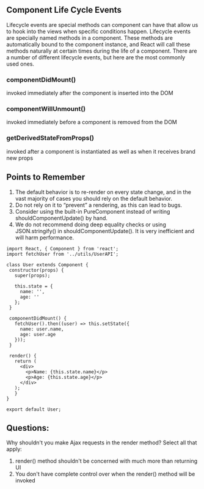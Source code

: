 ## Component Life Cycle Events
Lifecycle events are special methods can component can have that allow us to hook into the views when specific conditions happen. 
Lifecycle events are specially named methods in a component. These methods are automatically bound to the component instance, and React will call these methods naturally at certain times during the life of a component. There are a number of different lifecycle events, but here are the most commonly used ones.

### componentDidMount()

invoked immediately after the component is inserted into the DOM

### componentWillUnmount()

invoked immediately before a component is removed from the DOM

### getDerivedStateFromProps()

invoked after a component is instantiated as well as when it receives brand new props

## Points to Remember
1) The default behavior is to re-render on every state change, and in the vast majority of cases you should rely on the default behavior.
2) Do not rely on it to “prevent” a rendering, as this can lead to bugs.
3) Consider using the built-in PureComponent instead of writing shouldComponentUpdate() by hand.
4) We do not recommend doing deep equality checks or using JSON.stringify() in shouldComponentUpdate(). It is very inefficient and will harm performance.

```
import React, { Component } from 'react';
import fetchUser from '../utils/UserAPI';

class User extends Component {
 constructor(props) {
   super(props);

   this.state = {
     name: '',
     age: ''
   };
 }

 componentDidMount() {
   fetchUser().then((user) => this.setState({
     name: user.name,
     age: user.age
   }));
 }

 render() {
   return (
     <div>
       <p>Name: {this.state.name}</p>
       <p>Age: {this.state.age}</p>
     </div>
   );
   }
}

export default User;
```

## Questions:

Why shouldn't you make Ajax requests in the render method? Select all that apply:
1) render() method shouldn't be concerned with much more than returning UI
2) You don't have complete control over when the render() method will be invoked
